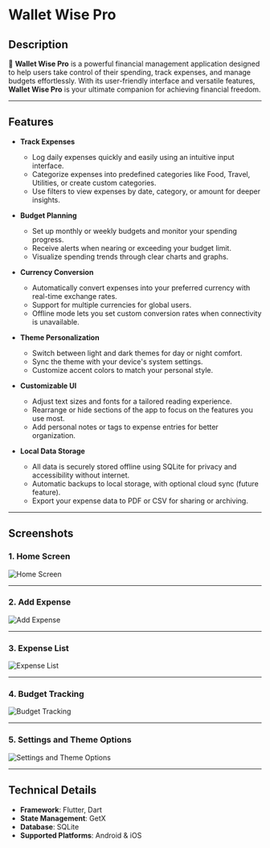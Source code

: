 # Wallet Wise Pro

## Description

💼 **Wallet Wise Pro** is a powerful financial management application designed to help users take control of their spending, track expenses, and manage budgets effortlessly. With its user-friendly interface and versatile features, **Wallet Wise Pro** is your ultimate companion for achieving financial freedom.

---

## Features

- **Track Expenses**  
  - Log daily expenses quickly and easily using an intuitive input interface.  
  - Categorize expenses into predefined categories like Food, Travel, Utilities, or create custom categories.  
  - Use filters to view expenses by date, category, or amount for deeper insights.

- **Budget Planning**  
  - Set up monthly or weekly budgets and monitor your spending progress.  
  - Receive alerts when nearing or exceeding your budget limit.  
  - Visualize spending trends through clear charts and graphs.

- **Currency Conversion**  
  - Automatically convert expenses into your preferred currency with real-time exchange rates.  
  - Support for multiple currencies for global users.  
  - Offline mode lets you set custom conversion rates when connectivity is unavailable.

- **Theme Personalization**  
  - Switch between light and dark themes for day or night comfort.  
  - Sync the theme with your device's system settings.  
  - Customize accent colors to match your personal style.

- **Customizable UI**  
  - Adjust text sizes and fonts for a tailored reading experience.  
  - Rearrange or hide sections of the app to focus on the features you use most.  
  - Add personal notes or tags to expense entries for better organization.

- **Local Data Storage**  
  - All data is securely stored offline using SQLite for privacy and accessibility without internet.  
  - Automatic backups to local storage, with optional cloud sync (future feature).  
  - Export your expense data to PDF or CSV for sharing or archiving.

---

## Screenshots

### **1. Home Screen**
![Home Screen](https://github.com/user-attachments/assets/da4e291d-ee17-4ac4-a05e-ce9adb3c0d76)

---

### **2. Add Expense**
![Add Expense](https://github.com/user-attachments/assets/9062469b-1851-431e-b410-bbb8be5218e4)

---

### **3. Expense List**
![Expense List](https://github.com/user-attachments/assets/c673a3c9-6e05-4fed-9cb4-c38a5ead7a42)

---

### **4. Budget Tracking**
![Budget Tracking](https://github.com/user-attachments/assets/6150a917-14c6-46b3-be13-a33043925993)

---

### **5. Settings and Theme Options**
![Settings and Theme Options](https://github.com/user-attachments/assets/09e0562a-43aa-4a62-8f0e-0b8b4305ee9b)

---

## Technical Details

- **Framework**: Flutter, Dart  
- **State Management**: GetX  
- **Database**: SQLite  
- **Supported Platforms**: Android & iOS  
